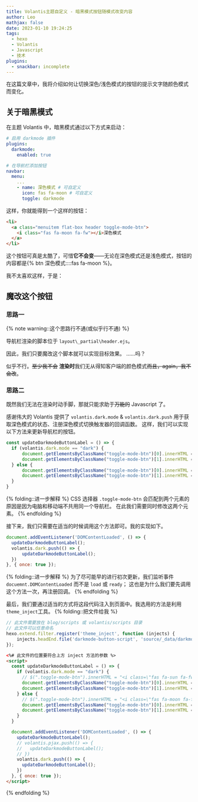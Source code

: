 ```yaml
---
title: Volantis主题自定义 - 暗黑模式按钮随模式改变内容
author: Leo
mathjax: false
date: 2023-01-10 19:24:25
tags:
  - hexo
  - Volantis
  - Javascript
  - 技术
plugins:
  - snackbar: incomplete
---
```


在这篇文章中，我将介绍如何让切换深色/浅色模式的按钮的提示文字随颜色模式而变化。

<!-- more -->

## 关于暗黑模式
在主题 Volantis 中，暗黑模式通过以下方式来启动：

```yaml
# 启用 darkmode 插件
plugins:
  darkmode:
    enabled: true

# 在导航栏添加按钮
navbar:
  menu:
    ...
    - name: 深色模式 # 可自定义
      icon: fas fa-moon # 可自定义
      toggle: darkmode
```

这样，你就能得到一个这样的按钮：
```html
<li>
  <a class="menuitem flat-box header toggle-mode-btn">
    <i class="fas fa-moon fa-fw"></i>深色模式
  </a>
</li>
```
这个按钮可真是太酷了，可惜**它不会变**——无论在深色模式还是浅色模式，按钮的内容都是{% btn 深色模式::::fas fa-moon %}。

我不太喜欢这样，于是：

## 魔改这个按钮
### 思路一
{% note warning::这个思路行不通(或似乎行不通) %}

导航栏渲染的脚本位于 `layout\_partial\header.ejs`。

因此，我们只要魔改这个脚本就可以实现目标效果。
……吗？

似乎不行。~~至少我不会~~
**渲染时**我们无从得知客户端的颜色模式~~而且，again，我不会改~~。

### 思路二
既然我们无法在渲染时动手脚，那就只能求助于~~万能的~~ Javascript 了。

感谢伟大的 Volantis 提供了 `volantis.dark.mode` & `volantis.dark.push` 用于获取深色模式的状态、注册深色模式切换触发器的回调函数。
这样，我们可以实现以下方法来更新导航栏的按钮。
```javascript
const updateDarkmodeButtonLabel = () => {
  if (volantis.dark.mode == "dark") {
      document.getElementsByClassName("toggle-mode-btn")[0].innerHTML = "<i class=\"fas fa-sun fa-fw\"></i>浅色模式";
      document.getElementsByClassName("toggle-mode-btn")[1].innerHTML = "<i class=\"fas fa-sun fa-fw\"></i>浅色模式";
  } else {
      document.getElementsByClassName("toggle-mode-btn")[0].innerHTML = "<i class=\"fas fa-moon fa-fw\"></i>深色模式";
      document.getElementsByClassName("toggle-mode-btn")[1].innerHTML = "<i class=\"fas fa-moon fa-fw\"></i>深色模式";
  }
}
```
{% folding::进一步解释 %}
CSS 选择器 `.toggle-mode-btn` 会匹配到两个元素的原因是因为电脑和移动端不共用同一个导航栏。
在此我们需要同时修改这两个元素。
{% endfolding %}

接下来，我们只需要在适当的时候调用这个方法即可。我的实现如下。
```javascript
document.addEventListener('DOMContentLoaded', () => {
  updateDarkmodeButtonLabel();
  volantis.dark.push(() => {
      updateDarkmodeButtonLabel();
  })
}, { once: true });
```
{% folding::进一步解释 %}
为了尽可能早的进行初次更新，我们监听事件 `docuemnt.DOMContentLoaded` 而不是 `load` 或 `ready`；
这也是为什么我们要先调用这个方法一次，再注册回调。
{% endfolding %}

最后，我们要通过适当的方式将这段代码注入到页面中。我选用的方法是利用 `theme_inject`工具。
{% folding::把文件给我 %}

```javascript
// 此文件需要放在 blog/scripts 或 volantis/scripts 目录
// 此文件可以任意命名
hexo.extend.filter.register('theme_inject', function (injects) {
    injects.headEnd.file('darkmode-button-script', 'source/_data/darkmode-button.ejs');
});
```

```html
<%# 此文件的位置要符合上方 inject 方法的参数 %>
<script>
  const updateDarkmodeButtonLabel = () => {
    if (volantis.dark.mode == "dark") {
      // $(".toggle-mode-btn").innerHTML = "<i class=\"fas fa-sun fa-fw\"></i>浅色模式";
      document.getElementsByClassName("toggle-mode-btn")[0].innerHTML = "<i class=\"fas fa-sun fa-fw\"></i>浅色模式";
      document.getElementsByClassName("toggle-mode-btn")[1].innerHTML = "<i class=\"fas fa-sun fa-fw\"></i>浅色模式";
    } else {
      // $(".toggle-mode-btn").innerHTML = "<i class=\"fas fa-moon fa-fw\"></i>深色模式";
      document.getElementsByClassName("toggle-mode-btn")[0].innerHTML = "<i class=\"fas fa-moon fa-fw\"></i>深色模式";
      document.getElementsByClassName("toggle-mode-btn")[1].innerHTML = "<i class=\"fas fa-moon fa-fw\"></i>深色模式";
    }
  }

  document.addEventListener('DOMContentLoaded', () => {
    updateDarkmodeButtonLabel();
    // volantis.pjax.push(() => {
    //   updateDarkmodeButtonLabel();
    // })
    volantis.dark.push(() => {
      updateDarkmodeButtonLabel();
    })
  }, { once: true });
</script>
```

{% endfolding %}